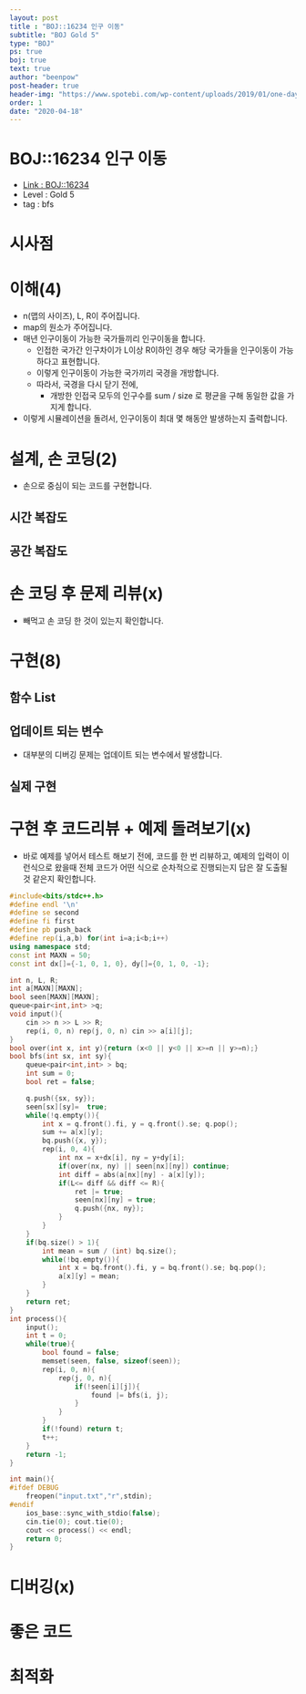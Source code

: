```yaml
---
layout: post
title : "BOJ::16234 인구 이동"
subtitle: "BOJ Gold 5"
type: "BOJ"
ps: true
boj: true
text: true
author: "beenpow"
post-header: true
header-img: "https://www.spotebi.com/wp-content/uploads/2019/01/one-day-day-one-workout-motivation-spotebi.jpg"
order: 1
date: "2020-04-18"
---
```

# BOJ::16234 인구 이동
- [Link : BOJ::16234](https://www.acmicpc.net/problem/16234)
- Level : Gold 5
- tag : bfs

# 시사점

# 이해(4)
- n(맵의 사이즈), L, R이 주어집니다.
- map의 원소가 주어집니다.
- 매년 인구이동이 가능한 국가들끼리 인구이동을 합니다.
  - 인접한 국가간 인구차이가 L이상 R이하인 경우 해당 국가들을 인구이동이 가능하다고 표현합니다.
  - 이렇게 인구이동이 가능한 국가끼리 국경을 개방합니다.
  - 따라서, 국경을 다시 닫기 전에, 
    - 개방한 인접국 모두의 인구수를 sum / size 로 평균을 구해 동일한 값을 가지게 합니다.
- 이렇게 시뮬레이션을 돌려서, 인구이동이 최대 몇 해동안 발생하는지 출력합니다.

# 설계, 손 코딩(2)
- 손으로 중심이 되는 코드를 구현합니다.

## 시간 복잡도

## 공간 복잡도

# 손 코딩 후 문제 리뷰(x)
- 빼먹고 손 코딩 한 것이 있는지 확인합니다.

# 구현(8)

## 함수 List 

## 업데이트 되는 변수
- 대부분의 디버깅 문제는 업데이트 되는 변수에서 발생합니다.

## 실제 구현 

# 구현 후 코드리뷰 + 예제 돌려보기(x)
- 바로 예제를 넣어서 테스트 해보기 전에, 코드를 한 번 리뷰하고, 예제의 입력이 이런식으로 왔을때
  전체 코드가 어떤 식으로 순차적으로 진행되는지 답은 잘 도출될 것 같은지 확인합니다.

```cpp
#include<bits/stdc++.h>
#define endl '\n'
#define se second
#define fi first
#define pb push_back
#define rep(i,a,b) for(int i=a;i<b;i++)
using namespace std;
const int MAXN = 50;
const int dx[]={-1, 0, 1, 0}, dy[]={0, 1, 0, -1};

int n, L, R;
int a[MAXN][MAXN];
bool seen[MAXN][MAXN];
queue<pair<int,int> >q;
void input(){
    cin >> n >> L >> R;
    rep(i, 0, n) rep(j, 0, n) cin >> a[i][j];
}
bool over(int x, int y){return (x<0 || y<0 || x>=n || y>=n);}
bool bfs(int sx, int sy){
    queue<pair<int,int> > bq;
    int sum = 0;
    bool ret = false;

    q.push({sx, sy});
    seen[sx][sy]=  true;
    while(!q.empty()){
        int x = q.front().fi, y = q.front().se; q.pop();
        sum += a[x][y];
        bq.push({x, y});
        rep(i, 0, 4){
            int nx = x+dx[i], ny = y+dy[i];
            if(over(nx, ny) || seen[nx][ny]) continue;
            int diff = abs(a[nx][ny] - a[x][y]);
            if(L<= diff && diff <= R){
                ret |= true;
                seen[nx][ny] = true;
                q.push({nx, ny});
            }
        }
    }
    if(bq.size() > 1){
        int mean = sum / (int) bq.size();
        while(!bq.empty()){
            int x = bq.front().fi, y = bq.front().se; bq.pop();
            a[x][y] = mean;
        }
    }
    return ret;
}
int process(){
    input();
    int t = 0;
    while(true){
        bool found = false;
        memset(seen, false, sizeof(seen));
        rep(i, 0, n){
            rep(j, 0, n){
                if(!seen[i][j]){
                    found |= bfs(i, j);
                }
            }
        }
        if(!found) return t;
        t++;
    }
    return -1;
}

int main(){
#ifdef DEBUG
    freopen("input.txt","r",stdin);
#endif
    ios_base::sync_with_stdio(false);
    cin.tie(0); cout.tie(0);
    cout << process() << endl;
    return 0;
}

```

# 디버깅(x)

# 좋은 코드

# 최적화
